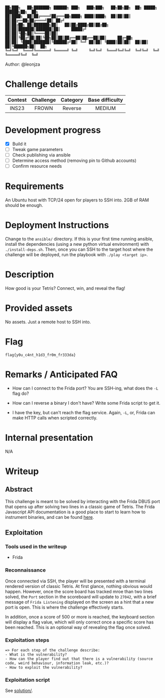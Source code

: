 ```
██╗███╗   ██╗███████╗ ██████╗ ███╗   ███╗███╗   ██╗██╗██╗  ██╗ █████╗  ██████╗██╗  ██╗
██║████╗  ██║██╔════╝██╔═══██╗████╗ ████║████╗  ██║██║██║  ██║██╔══██╗██╔════╝██║ ██╔╝
██║██╔██╗ ██║███████╗██║   ██║██╔████╔██║██╔██╗ ██║██║███████║███████║██║     █████╔╝
██║██║╚██╗██║╚════██║██║   ██║██║╚██╔╝██║██║╚██╗██║██║██╔══██║██╔══██║██║     ██╔═██╗
██║██║ ╚████║███████║╚██████╔╝██║ ╚═╝ ██║██║ ╚████║██║██║  ██║██║  ██║╚██████╗██║  ██╗
╚═╝╚═╝  ╚═══╝╚══════╝ ╚═════╝ ╚═╝     ╚═╝╚═╝  ╚═══╝╚═╝╚═╝  ╚═╝╚═╝  ╚═╝ ╚═════╝╚═╝  ╚═╝
```

Author: @leonjza

# Challenge details

| Contest | Challenge | Category | Base difficulty |
| :---: | :---: | :---: | :---: |
| INS23 | FROWN | Reverse | MEDIUM |

# Development progress

- [x] Build it
- [ ] Tweak game parameters
- [ ] Check publishing via ansible
- [ ] Determine access method (removing pin to Github accounts)
- [ ] Confirm resource needs

# Requirements

An Ubuntu host with TCP/24 open for players to SSH into. 2GB of RAM should be enough.

# Deployment Instructions

Change to the `ansible/` directory. If this is your first time running ansible, install the dependencies (using a new python virtual environment) with `./install-deps.sh`. Then, once you can SSH to the target host where the challenge will be deployed, run the playbook with `./play <target ip>`.

# Description

How good is your Tetris? Connect, win, and reveal the flag!

# Provided assets

No assets. Just a remote host to SSH into.

# Flag

```text
flag{y0u_c4nt_h1d3_fr0m_fr333da}
```

# Remarks / Anticipated FAQ

- How can I connect to the Frida port?
You are SSH-ing, what does the `-L` flag do?

- How can I reverse a binary I don't have?
Write some Frida script to get it.

- I have the key, but can't reach the flag service.
Again, `-L`, or, Frida can make HTTP calls when scripted correctly.

# Internal presentation

N/A

# Writeup

## Abstract

This challenge is meant to be solved by interacting with the Frida DBUS port that opens up after solving two lines in a classic game of Tetris. The Frida Javascript API documentation is a good place to start to learn how to instrument binaries, and can be found [here](https://frida.re/docs/javascript-api/).

## Exploitation

### Tools used in the writeup

- Frida

### Reconnaissance

Once connected via SSH, the player will be presented with a terminal rendered version of classic Tetris. At first glance, nothing obvious would happen. However, once the score board has tracked mroe than two lines solved, the `Port` section in the scoreboard will update to `27042`, with a brief message of `Frida Listening` displayed on the screen as a hint that a new port is open. This is where the challenge effectively starts.

In addition, once a score of 500 or more is reached, the keyboard section will display a flag value, which will only correct once a specific score has been reached. This is an optional way of revealing the flag once solved.

### Exploitation steps

```
=> For each step of the challenge describe:
- What is the vulnerability?
- How can the player find out that there is a vulnerability (source code, weird behaviour, information leak, etc.)?
- How to exploit the vulnerability?
```

### Exploitation script

See [solution/](solution).
